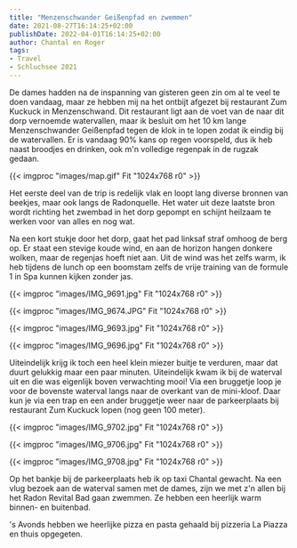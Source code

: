 ```yaml
---
title: "Menzenschwander Geißenpfad en zwemmen"
date: 2021-08-27T16:14:25+02:00
publishDate: 2022-04-01T16:14:25+02:00
author: Chantal en Roger
tags:
- Travel
- Schluchsee 2021
---
```


De dames hadden na de inspanning van gisteren geen zin om al te veel te doen vandaag, maar ze hebben mij na het ontbijt afgezet bij restaurant Zum Kuckuck in Menzenschwand. Dit restaurant ligt aan de voet van de naar dit dorp vernoemde watervallen, maar ik besluit om het 10 km lange Menzenschwander Geißenpfad tegen de klok in te lopen zodat ik eindig bij de watervallen. Er is vandaag 90% kans op regen voorspeld, dus ik heb naast broodjes en drinken, ook m'n volledige regenpak in de rugzak gedaan.

{{< imgproc "images/map.gif" Fit "1024x768 r0" >}}

Het eerste deel van de trip is redelijk vlak en loopt lang diverse bronnen van beekjes, maar ook langs de Radonquelle. Het water uit deze laatste bron wordt richting het zwembad in het dorp gepompt en schijnt heilzaam te werken voor van alles en nog wat.

Na een kort stukje door het dorp, gaat het pad linksaf straf omhoog de berg op. Er staat een stevige koude wind, en aan de horizon hangen donkere wolken, maar de regenjas hoeft niet aan. Uit de wind was het zelfs warm, ik heb tijdens de lunch op een boomstam zelfs de vrije training van de formule 1 in Spa kunnen kijken zonder jas.

{{< imgproc "images/IMG_9691.jpg" Fit "1024x768 r0" >}}

{{< imgproc "images/IMG_9674.JPG" Fit "1024x768 r0" >}}

{{< imgproc "images/IMG_9693.jpg" Fit "1024x768 r0" >}}

{{< imgproc "images/IMG_9696.jpg" Fit "1024x768 r0" >}}

Uiteindelijk krijg ik toch een heel klein miezer buitje te verduren, maar dat duurt gelukkig maar een paar minuten. Uiteindelijk kwam ik bij de waterval uit en die was eigenlijk boven verwachting mooi! Via een bruggetje loop je voor de bovenste waterval langs naar de overkant van de mini-kloof. Daar kun je via een trap en een ander bruggetje weer naar de parkeerplaats bij restaurant Zum Kuckuck lopen (nog geen 100 meter).

{{< imgproc "images/IMG_9702.jpg" Fit "1024x768 r0" >}}

{{< imgproc "images/IMG_9706.jpg" Fit "1024x768 r0" >}}

{{< imgproc "images/IMG_9708.jpg" Fit "1024x768 r0" >}}

Op het bankje bij de parkeerplaats heb ik op taxi Chantal gewacht. Na een vlug bezoek aan de waterval samen met de dames, zijn we met z'n allen bij het Radon Revital Bad gaan zwemmen. Ze hebben een heerlijk warm binnen- en buitenbad.

's Avonds hebben we heerlijke pizza en pasta gehaald bij pizzeria La Piazza en thuis opgegeten.
